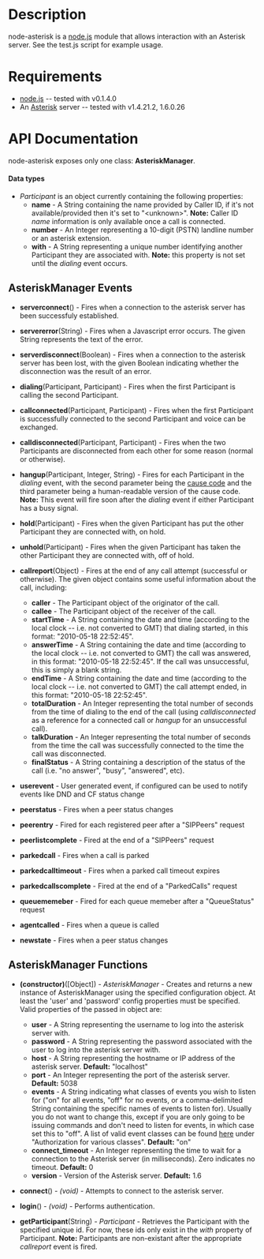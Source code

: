 Description
===========

node-asterisk is a [node.js](http://nodejs.org/) module that allows interaction with an Asterisk server.
See the test.js script for example usage.


Requirements
============

* [node.js](http://nodejs.org/) -- tested with v0.1.4.0
* An [Asterisk](http://www.asterisk.org/) server -- tested with v1.4.21.2, 1.6.0.26


API Documentation
=================

node-asterisk exposes only one class: **AsteriskManager**.


#### Data types

* _Participant_ is an object currently containing the following properties:
    * **name** - A String containing the name provided by Caller ID, if it's not available/provided then it's set to "&lt;unknown&gt;". **Note:** Caller ID _name_ information is only available once a call is connected.
    * **number** - An Integer representing a 10-digit (PSTN) landline number or an asterisk extension.
    * **with** - A String representing a unique number identifying another Participant they are associated with. **Note:** this property is not set until the _dialing_ event occurs.


AsteriskManager Events
----------------------

* **serverconnect**() - Fires when a connection to the asterisk server has been successfuly established.

* **servererror**(String) - Fires when a Javascript error occurs. The given String represents the text of the error.

* **serverdisconnect**(Boolean) - Fires when a connection to the asterisk server has been lost, with the given Boolean indicating whether the disconnection was the result of an error.

* **dialing**(Participant, Participant) - Fires when the first Participant is calling the second Participant.

* **callconnected**(Participant, Participant) - Fires when the first Participant is successfully connected to the second Participant and voice can be exchanged.

* **calldisconnected**(Participant, Participant) - Fires when the two Participants are disconnected from each other for some reason (normal or otherwise).

* **hangup**(Participant, Integer, String) - Fires for each Participant in the _dialing_ event, with the second parameter being the [cause code](http://www.voip-info.org/wiki/view/asterisk+manager+events#HangupEvent) and the third parameter being a human-readable version of the cause code. **Note:** This event will fire soon after the _dialing_ event if either Participant has a busy signal.

* **hold**(Participant) - Fires when the given Participant has put the other Participant they are connected with, on hold.

* **unhold**(Participant) - Fires when the given Participant has taken the other Participant they are connected with, off of hold.

* **callreport**(Object) - Fires at the end of any call attempt (successful or otherwise). The given object contains some useful information about the call, including:
    * **caller** - The Participant object of the originator of the call.
    * **callee** - The Participant object of the receiver of the call.
    * **startTime** - A String containing the date and time (according to the local clock -- i.e. not converted to GMT) that dialing started, in this format: "2010-05-18 22:52:45".
    * **answerTime** - A String containing the date and time (according to the local clock -- i.e. not converted to GMT) the call was answered, in this format: "2010-05-18 22:52:45". If the call was unsuccessful, this is simply a blank string.
    * **endTime** - A String containing the date and time (according to the local clock -- i.e. not converted to GMT) the call attempt ended, in this format: "2010-05-18 22:52:45".
    * **totalDuration** - An Integer representing the total number of seconds from the time of dialing to the end of the call (using _calldisconnected_ as a reference for a connected call or _hangup_ for an unsuccessful call).
    * **talkDuration** - An Integer representing the total number of seconds from the time the call was successfully connected to the time the call was disconnected.
    * **finalStatus** - A String containing a description of the status of the call (i.e. "no answer", "busy", "answered", etc).

* **userevent** - User generated event, if configured can be used to notify events like DND and CF status change

* **peerstatus** - Fires when a peer status changes

* **peerentry** - Fired for each registered peer after a "SIPPeers" request

* **peerlistcomplete** - Fired at the end of a "SIPPeers" request

* **parkedcall** - Fires when a call is parked

* **parkedcalltimeout** - Fires when a parked call timeout expires

* **parkedcallscomplete** - Fired at the end of a "ParkedCalls" request 

* **queuememeber** - Fired for each queue memeber after a "QueueStatus" request

* **agentcalled** - Fires when a queue is called 

* **newstate** - Fires when a peer status changes


AsteriskManager Functions
-------------------------

* **(constructor)**([Object]) - _AsteriskManager_ - Creates and returns a new instance of AsteriskManager using the specified configuration object. At least the 'user' and 'password' config properties must be specified. Valid properties of the passed in object are:
    * **user** - A String representing the username to log into the asterisk server with.
    * **password** - A String representing the password associated with the user to log into the asterisk server with.
    * **host** - A String representing the hostname or IP address of the asterisk server. **Default:** "localhost"
    * **port** - An Integer representing the port of the asterisk server. **Default:** 5038
    * **events** - A String indicating what classes of events you wish to listen for ("on" for all events, "off" for no events, or a comma-delimited String containing the specific names of events to listen for). Usually you do not want to change this, except if you are only going to be issuing commands and don't need to listen for events, in which case set this to "off". A list of valid event classes can be found [here](http://www.voip-info.org/wiki/view/Asterisk+manager+API) under "Authorization for various classes". **Default:** "on"
    * **connect_timeout** - An Integer representing the time to wait for a connection to the Asterisk server (in milliseconds). Zero indicates no timeout. **Default:** 0
    * **version** - Version of the Asterisk server. **Default:** 1.6

* **connect**() - _(void)_ - Attempts to connect to the asterisk server.

* **login**() - _(void)_ - Performs authentication.

* **getParticipant**(String) - _Participant_ - Retrieves the Participant with the specified unique id. For now, these ids only exist in the _with_ property of Participant. **Note:** Participants are non-existant after the appropriate _callreport_ event is fired.
